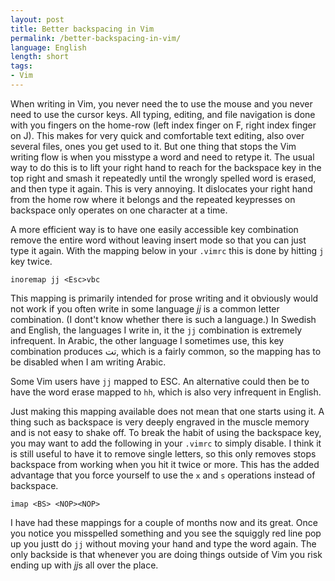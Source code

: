 ```yaml
---
layout: post
title: Better backspacing in Vim
permalink: /better-backspacing-in-vim/
language: English
length: short
tags:
- Vim
---
```

 
When writing in Vim, you never need the to use the mouse and you never need to use the cursor keys. All typing, editing, and file navigation is done with you fingers on the home-row (left index finger on F, right index finger on J). This makes for very quick and comfortable text editing, also over several files, ones you get used to it. But one thing that stops the Vim writing flow is when you misstype a word and need to retype it. The usual way to do this is to lift your right hand to reach for the backspace key in the top right and smash it repeatedly until the wrongly spelled word is erased, and then type it again. This is very annoying. It dislocates your right hand from the home row where it belongs and the repeated keypresses on backspace only operates on one character at a time.

A more efficient way is to have one easily accessible key combination remove the entire word without leaving insert mode so that you can just type it again. With the mapping below in your `.vimrc` this is done by hitting `j` key twice.

``` vim
inoremap jj <Esc>vbc
```

This mapping is primarily intended for prose writing and it obviously would not work if you often write in some language *jj* is a common letter combination. (I dont't know whether there is such a language.) In Swedish and English, the languages I write in, it the `jj` combination is extremely infrequent. In Arabic, the other language I sometimes use, this key combination produces تت, which is a fairly common, so the mapping has to be disabled when I am writing Arabic.

Some Vim users have `jj` mapped to ESC. An alternative could then be to have the word erase mapped to `hh`, which is also very infrequent in English. 

Just making this mapping available does not mean that one starts using it. A thing such as backspace is very deeply engraved in the muscle memory and is not easy to shake off. To break the habit of using the backspace key, you may want to add the following in your `.vimrc` to simply disable. I think it is still useful to have it to remove single letters, so this only removes stops backspace from working when you hit it twice or more. This has the added advantage that you force yourself to use the `x` and `s` operations instead of backspace.

``` vim
imap <BS> <NOP><NOP>
```

I have had these mappings for a couple of months now and its great. Once you notice you misspelled something and you see the squiggly red line pop up you justt do `jj` without moving your hand and type the word again. The only backside is that whenever you are doing things outside of Vim you risk ending up with *jj*s all over the place. 
